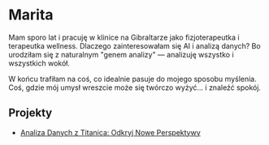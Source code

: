 
# Marita

Mam sporo lat i pracuję w klinice na Gibraltarze jako fizjoterapeutka i terapeutka wellness.
Dlaczego zainteresowałam się AI i analizą danych? Bo urodziłam się z naturalnym "genem analizy" — analizuję wszystko i wszystkich wokół.

W końcu trafiłam na coś, co idealnie pasuje do mojego sposobu myślenia. Coś, gdzie mój umysł wreszcie może się twórczo wyżyć... i znaleźć spokój.

## Projekty

- [Analiza Danych z Titanica: Odkryj Nowe Perspektywy](/od-zera-do-ai-portfolio/projects/titanic/eda_by_marita/)

